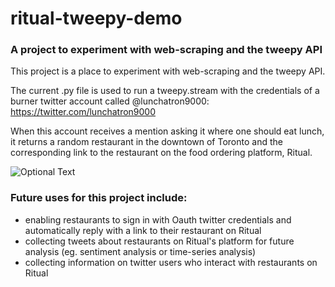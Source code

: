 # ritual-tweepy-demo

### A project to experiment with web-scraping and the tweepy API


This project is a place to experiment with web-scraping and the tweepy API.

The current .py file is used to run a tweepy.stream with the credentials of a burner twitter account called @lunchatron9000: <https://twitter.com/lunchatron9000>

When this account receives a mention asking it where one should eat lunch, it returns a random restaurant in
the downtown of Toronto and the corresponding link to the restaurant on the food ordering platform, Ritual.

![Optional Text](../ritual-tweepy-demo/resources/screenshot1.png)
    
    
    

### Future uses for this project include:

* enabling restaurants to sign in with Oauth twitter credentials and automatically reply with a link to their restaurant on Ritual
* collecting tweets about restaurants on Ritual's platform for future analysis (eg. sentiment analysis or time-series analysis)
* collecting information on twitter users who interact with restaurants on Ritual

